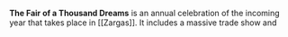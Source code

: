 **The Fair of a Thousand Dreams** is an annual celebration of the incoming year that takes place in [[Zargas]]. It includes a massive trade show and 